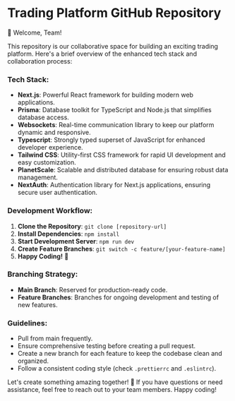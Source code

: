 # Trading Platform GitHub Repository

👋 Welcome, Team!

This repository is our collaborative space for building an exciting trading platform. Here's a brief overview of the enhanced tech stack and collaboration process:

### Tech Stack:
- **Next.js**: Powerful React framework for building modern web applications.
- **Prisma**: Database toolkit for TypeScript and Node.js that simplifies database access.
- **Websockets**: Real-time communication library to keep our platform dynamic and responsive.
- **Typescript**: Strongly typed superset of JavaScript for enhanced developer experience.
- **Tailwind CSS**: Utility-first CSS framework for rapid UI development and easy customization.
- **PlanetScale**: Scalable and distributed database for ensuring robust data management.
- **NextAuth**: Authentication library for Next.js applications, ensuring secure user authentication.

### Development Workflow:
1. **Clone the Repository**: `git clone [repository-url]`
2. **Install Dependencies**: `npm install`
3. **Start Development Server**: `npm run dev`
4. **Create Feature Branches**: `git switch -c feature/[your-feature-name]`
5. **Happy Coding!** 🚀

### Branching Strategy:
- **Main Branch**: Reserved for production-ready code.
- **Feature Branches**: Branches for ongoing development and testing of new features.

### Guidelines:
- Pull from main frequently.  
- Ensure comprehensive testing before creating a pull request.
- Create a new branch for each feature to keep the codebase clean and organized.
- Follow a consistent coding style (check `.prettierrc` and `.eslintrc`).

Let's create something amazing together! 🌟 If you have questions or need assistance, feel free to reach out to your team members. Happy coding!
